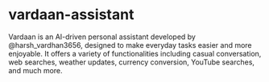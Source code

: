 # vardaan-assistant
Vardaan is an AI-driven personal assistant developed by @harsh_vardhan3656, designed to make everyday tasks easier and more enjoyable. It offers a variety of functionalities including casual conversation, web searches, weather updates, currency conversion, YouTube searches, and much more. 
